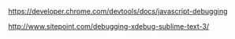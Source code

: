 https://developer.chrome.com/devtools/docs/javascript-debugging

http://www.sitepoint.com/debugging-xdebug-sublime-text-3/


